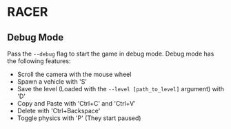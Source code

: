 # RACER

## Debug Mode

Pass the `--debug` flag to start the game in debug mode. Debug mode has the following features:

- Scroll the camera with the mouse wheel
- Spawn a vehicle with 'S'
- Save the level (Loaded with the `--level [path_to_level]` argument) with 'D'
- Copy and Paste with 'Ctrl+C' and 'Ctrl+V'
- Delete with 'Ctrl+Backspace'
- Toggle physics with 'P' (They start paused)
